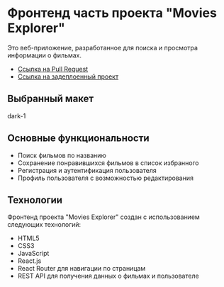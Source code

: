 # Фронтенд часть проекта "Movies Explorer"

Это веб-приложение, разработанное для поиска и просмотра информации о фильмах.

- [Ссылка на Pull Request](https://github.com/m-golovatenko/movies-explorer-frontend/pull/2)
- [Ссылка на задеплоенный проект](https://explore-movies.nomoredomainsicu.ru)

## Выбранный макет

dark-1

## Основные функциональности

- Поиск фильмов по названию
- Сохранение понравившихся фильмов в список избранного
- Регистрация и аутентификация пользователя
- Профиль пользователя с возможностью редактирования

## Технологии

Фронтенд проекта "Movies Explorer" создан с использованием следующих технологий:

- HTML5
- CSS3
- JavaScript
- React.js
- React Router для навигации по страницам
- REST API для получения данных о фильмах и пользователе

